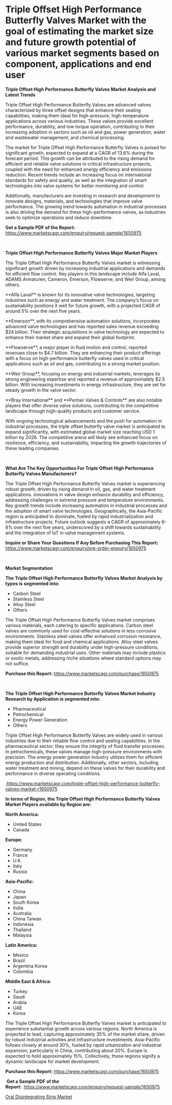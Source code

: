 <p><h1>Triple Offset High Performance Butterfly Valves Market with the goal of estimating the market size and future growth potential of various market segments based on component, applications and end user</h1></p><p><strong>Triple Offset High Performance Butterfly Valves Market Analysis and Latest Trends</strong></p>
<p><p>Triple Offset High Performance Butterfly Valves are advanced valves characterized by three offset designs that enhance their sealing capabilities, making them ideal for high-pressure, high-temperature applications across various industries. These valves provide excellent performance, durability, and low torque operation, contributing to their increasing adoption in sectors such as oil and gas, power generation, water and wastewater management, and chemical processing.</p><p>The market for Triple Offset High Performance Butterfly Valves is poised for significant growth, expected to expand at a CAGR of 13.6% during the forecast period. This growth can be attributed to the rising demand for efficient and reliable valve solutions in critical infrastructure projects, coupled with the need for enhanced energy efficiency and emissions reduction. Recent trends include an increasing focus on international standards for safety and quality, as well as the integration of smart technologies into valve systems for better monitoring and control.</p><p>Additionally, manufacturers are investing in research and development to innovate designs, materials, and technologies that improve valve performance. The growing trend towards automation in industrial processes is also driving the demand for these high-performance valves, as industries seek to optimize operations and reduce downtime.</p></p>
<p><strong>Get a Sample PDF of the Report:&nbsp;</strong> <a href="https://www.marketscagr.com/enquiry/request-sample/1650975?utm_campaign=3092&utm_medium=2&utm_source=Github&utm_content=ia&utm_term=23032025&utm_id=triple-offset-high-performance-butterfly-valves">https://www.marketscagr.com/enquiry/request-sample/1650975</a></p>
<p>&nbsp;</p>
<p><strong>Triple Offset High Performance Butterfly Valves Major Market Players</strong></p>
<p><p>The Triple Offset High Performance Butterfly Valves market is witnessing significant growth driven by increasing industrial applications and demands for efficient flow control. Key players in this landscape include Alfa Laval, ADAMS Armaturen, Cameron, Emerson, Flowserve, and Weir Group, among others.</p><p>**Alfa Laval** is known for its innovative valve technologies, targeting industries such as energy and water treatment. The company’s focus on sustainability positions it well for future growth, with a projected CAGR of around 5% over the next five years. </p><p>**Emerson**, with its comprehensive automation solutions, incorporates advanced valve technologies and has reported sales revenue exceeding $24 billion. Their strategic acquisitions in valve technology are expected to enhance their market share and expand their global footprint.</p><p>**Flowserve**, a major player in fluid motion and control, reported revenues close to $4.7 billion. They are enhancing their product offerings with a focus on high-performance butterfly valves used in critical applications such as oil and gas, contributing to a strong market position.</p><p>**Weir Group**, focusing on energy and industrial markets, leverages its strong engineering expertise and reported a revenue of approximately $2.5 billion. With increasing investments in energy infrastructure, they are set for steady growth in the valve sector.</p><p>**Bray International** and **Pentair Valves & Controls** are also notable players that offer diverse valve solutions, contributing to the competitive landscape through high-quality products and customer service.</p><p>With ongoing technological advancements and the push for automation in industrial processes, the triple offset butterfly valve market is anticipated to expand significantly, with estimated global market size reaching USD 1 billion by 2026. The competitive arena will likely see enhanced focus on resilience, efficiency, and sustainability, impacting the growth trajectories of these leading companies.</p></p>
<p>&nbsp;</p>
<p><strong>What Are The Key Opportunities For Triple Offset High Performance Butterfly Valves Manufacturers?</strong></p>
<p><p>The Triple Offset High Performance Butterfly Valves market is experiencing robust growth, driven by rising demand in oil, gas, and water treatment applications. Innovations in valve design enhance durability and efficiency, addressing challenges in extreme pressure and temperature environments. Key growth trends include increasing automation in industrial processes and the adoption of smart valve technologies. Geographically, the Asia-Pacific region is anticipated to dominate, fueled by rapid industrialization and infrastructure projects. Future outlook suggests a CAGR of approximately 6-8% over the next five years, underscored by a shift towards sustainability and the integration of IoT in valve management systems.</p></p>
<p><strong>Inquire or Share Your Questions If Any Before Purchasing This Report:</strong> <a href="https://www.marketscagr.com/enquiry/pre-order-enquiry/1650975?utm_campaign=3092&utm_medium=2&utm_source=Github&utm_content=ia&utm_term=23032025&utm_id=triple-offset-high-performance-butterfly-valves">https://www.marketscagr.com/enquiry/pre-order-enquiry/1650975</a></p>
<p>&nbsp;</p>
<p><strong>Market Segmentation</strong></p>
<p><strong>The Triple Offset High Performance Butterfly Valves Market Analysis by types is segmented into:</strong></p>
<p><ul><li>Carbon Steel</li><li>Stainless Steel</li><li>Alloy Steel</li><li>Others</li></ul></p>
<p><p>The Triple Offset High Performance Butterfly Valves market comprises various materials, each catering to specific applications. Carbon steel valves are commonly used for cost-effective solutions in less corrosive environments. Stainless steel valves offer enhanced corrosion resistance, making them ideal for food and chemical applications. Alloy steel valves provide superior strength and durability under high-pressure conditions, suitable for demanding industrial uses. Other materials may include plastics or exotic metals, addressing niche situations where standard options may not suffice.</p></p>
<p><strong>Purchase this Report:&nbsp;</strong><a href="https://www.marketscagr.com/purchase/1650975?utm_campaign=3092&utm_medium=2&utm_source=Github&utm_content=ia&utm_term=23032025&utm_id=triple-offset-high-performance-butterfly-valves">https://www.marketscagr.com/purchase/1650975</a></p>
<p>&nbsp;</p>
<p><strong>The Triple Offset High Performance Butterfly Valves Market Industry Research by Application is segmented into:</strong></p>
<p><ul><li>Pharmaceutical</li><li>Petrochemical</li><li>Energy Power Generation</li><li>Others</li></ul></p>
<p><p>Triple Offset High Performance Butterfly Valves are widely used in various industries due to their reliable flow control and sealing capabilities. In the pharmaceutical sector, they ensure the integrity of fluid transfer processes. In petrochemicals, these valves manage high-pressure environments with precision. The energy power generation industry utilizes them for efficient energy production and distribution. Additionally, other sectors, including water treatment and mining, depend on these valves for their durability and performance in diverse operating conditions.</p></p>
<p><a href="https://www.marketscagr.com/triple-offset-high-performance-butterfly-valves-market-r1650975?utm_campaign=3092&utm_medium=2&utm_source=Github&utm_content=ia&utm_term=23032025&utm_id=triple-offset-high-performance-butterfly-valves">&nbsp;https://www.marketscagr.com/triple-offset-high-performance-butterfly-valves-market-r1650975</a></p>
<p><strong>In terms of Region, the Triple Offset High Performance Butterfly Valves Market Players available by Region are:</strong></p>
<p>
    <p> <strong> North America: </strong>
        <ul>
            <li>United States</li>
            <li>Canada</li>
        </ul>
        </p> 
    <p> <strong> Europe: </strong>
        <ul>
            <li>Germany</li>
            <li>France</li>
            <li>U.K.</li>
            <li>Italy</li>
            <li>Russia</li>
        </ul>
        </p> 
    <p> <strong> Asia-Pacific: </strong>
        <ul>
            <li>China</li>
            <li>Japan</li>
            <li>South Korea</li>
            <li>India</li>
            <li>Australia</li>
            <li>China Taiwan</li>
            <li>Indonesia</li>
            <li>Thailand</li>
            <li>Malaysia</li>
        </ul>
        </p> 
    <p> <strong> Latin America: </strong>
        <ul>
            <li>Mexico</li>
            <li>Brazil</li>
            <li>Argentina Korea</li>
            <li>Colombia</li>
        </ul>
        </p> 
    <p> <strong> Middle East & Africa: </strong>
        <ul>
            <li>Turkey</li>
            <li>Saudi</li>
            <li>Arabia</li>
            <li>UAE</li>
            <li>Korea</li>
        </ul>
    </p>
    </p>
<p><p>The Triple Offset High Performance Butterfly Valves market is anticipated to experience substantial growth across various regions. North America is projected to lead, capturing approximately 35% of the market share, driven by robust industrial activities and infrastructure investments. Asia-Pacific follows closely at around 30%, fueled by rapid urbanization and industrial expansion, particularly in China, contributing about 20%. Europe is expected to hold approximately 15%. Collectively, these regions signify a dynamic landscape for market development.</p></p>
<p><strong>Purchase this Report: </strong><a href="https://www.marketscagr.com/purchase/1650975?utm_campaign=3092&utm_medium=2&utm_source=Github&utm_content=ia&utm_term=23032025&utm_id=triple-offset-high-performance-butterfly-valves">https://www.marketscagr.com/purchase/1650975</a></p>
<p>&nbsp;<strong>Get a Sample PDF of the Report:&nbsp;&nbsp;</strong><a href="https://www.marketscagr.com/enquiry/request-sample/1650975?utm_campaign=3092&utm_medium=2&utm_source=Github&utm_content=ia&utm_term=23032025&utm_id=triple-offset-high-performance-butterfly-valves">https://www.marketscagr.com/enquiry/request-sample/1650975</a></p>
<p><strong></strong></p>
<p><p><a href="https://github.com/biyajausenik/Market-Research-Report-List-1/blob/main/oral-disintegrating-strip-market.md?utm_campaign=3092&utm_medium=2&utm_source=Github&utm_content=ia&utm_term=23032025&utm_id=triple-offset-high-performance-butterfly-valves">Oral Disintegrating Strip Market</a></p></p>